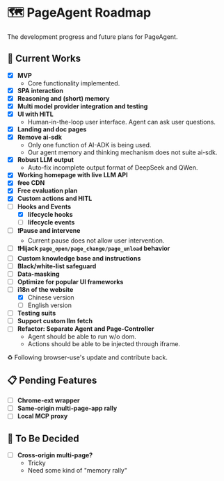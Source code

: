 # 🗺️ PageAgent Roadmap

The development progress and future plans for PageAgent.

## 🚀 Current Works

- [x] **MVP** 
  - Core functionality implemented.
- [x] **SPA interaction** 
- [x] **Reasoning and (short) memory**
- [x] **Multi model provider integration and testing**
- [x] **UI with HITL** 
  - Human-in-the-loop user interface. Agent can ask user questions.
- [x] **Landing and doc pages**
- [x] **Remove ai-sdk** 
  - Only one function of AI-ADK is being used.
  - Our agent memory and thinking mechanism does not suite ai-sdk.
- [x] **Robust LLM output**
  - Auto-fix incomplete output format of DeepSeek and QWen.
- [x] **Working homepage with live LLM API**
- [x] **~~free~~ CDN**
- [x] **Free evaluation plan**
- [x] **Custom actions and HITL**
- [ ] **Hooks and Events**
  - [x] **lifecycle hooks**
  - [ ] **lifecycle events**
- [ ] **❗Pause and intervene** 
  - Current pause does not allow user intervention.
- [ ] **❗Hijack `page_open/page_change/page_unload` behavior**
- [ ] **Custom knowledge base and instructions**
- [ ] **Black/white-list safeguard**
- [ ] **Data-masking**
- [ ] **Optimize for popular UI frameworks**
- [ ] **i18n of the website**
  - [x] Chinese version
  - [ ] English version
- [ ] **Testing suits**
- [ ] **Support custom llm fetch**
- [ ] **Refactor: Separate Agent and Page-Controller** 
  - Agent should be able to run w/o dom. 
  - Actions should be able to be injected through iframe.

♻️ Following browser-use's update and contribute back.

## 📋 Pending Features

- [ ] **Chrome-ext wrapper**
- [ ] **Same-origin multi-page-app rally**
- [ ] **Local MCP proxy**

## 🤔 To Be Decided

- [ ] **Cross-origin multi-page?** 
  - Tricky
  - Need some kind of "memory rally"
